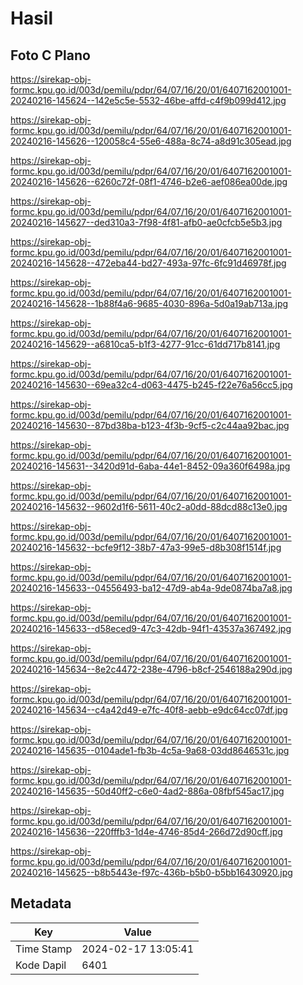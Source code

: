 # Hasil

## Foto C Plano

https://sirekap-obj-formc.kpu.go.id/003d/pemilu/pdpr/64/07/16/20/01/6407162001001-20240216-145624--142e5c5e-5532-46be-affd-c4f9b099d412.jpg

https://sirekap-obj-formc.kpu.go.id/003d/pemilu/pdpr/64/07/16/20/01/6407162001001-20240216-145626--120058c4-55e6-488a-8c74-a8d91c305ead.jpg

https://sirekap-obj-formc.kpu.go.id/003d/pemilu/pdpr/64/07/16/20/01/6407162001001-20240216-145626--6260c72f-08f1-4746-b2e6-aef086ea00de.jpg

https://sirekap-obj-formc.kpu.go.id/003d/pemilu/pdpr/64/07/16/20/01/6407162001001-20240216-145627--ded310a3-7f98-4f81-afb0-ae0cfcb5e5b3.jpg

https://sirekap-obj-formc.kpu.go.id/003d/pemilu/pdpr/64/07/16/20/01/6407162001001-20240216-145628--472eba44-bd27-493a-97fc-6fc91d46978f.jpg

https://sirekap-obj-formc.kpu.go.id/003d/pemilu/pdpr/64/07/16/20/01/6407162001001-20240216-145628--1b88f4a6-9685-4030-896a-5d0a19ab713a.jpg

https://sirekap-obj-formc.kpu.go.id/003d/pemilu/pdpr/64/07/16/20/01/6407162001001-20240216-145629--a6810ca5-b1f3-4277-91cc-61dd717b8141.jpg

https://sirekap-obj-formc.kpu.go.id/003d/pemilu/pdpr/64/07/16/20/01/6407162001001-20240216-145630--69ea32c4-d063-4475-b245-f22e76a56cc5.jpg

https://sirekap-obj-formc.kpu.go.id/003d/pemilu/pdpr/64/07/16/20/01/6407162001001-20240216-145630--87bd38ba-b123-4f3b-9cf5-c2c44aa92bac.jpg

https://sirekap-obj-formc.kpu.go.id/003d/pemilu/pdpr/64/07/16/20/01/6407162001001-20240216-145631--3420d91d-6aba-44e1-8452-09a360f6498a.jpg

https://sirekap-obj-formc.kpu.go.id/003d/pemilu/pdpr/64/07/16/20/01/6407162001001-20240216-145632--9602d1f6-5611-40c2-a0dd-88dcd88c13e0.jpg

https://sirekap-obj-formc.kpu.go.id/003d/pemilu/pdpr/64/07/16/20/01/6407162001001-20240216-145632--bcfe9f12-38b7-47a3-99e5-d8b308f1514f.jpg

https://sirekap-obj-formc.kpu.go.id/003d/pemilu/pdpr/64/07/16/20/01/6407162001001-20240216-145633--04556493-ba12-47d9-ab4a-9de0874ba7a8.jpg

https://sirekap-obj-formc.kpu.go.id/003d/pemilu/pdpr/64/07/16/20/01/6407162001001-20240216-145633--d58eced9-47c3-42db-94f1-43537a367492.jpg

https://sirekap-obj-formc.kpu.go.id/003d/pemilu/pdpr/64/07/16/20/01/6407162001001-20240216-145634--8e2c4472-238e-4796-b8cf-2546188a290d.jpg

https://sirekap-obj-formc.kpu.go.id/003d/pemilu/pdpr/64/07/16/20/01/6407162001001-20240216-145634--c4a42d49-e7fc-40f8-aebb-e9dc64cc07df.jpg

https://sirekap-obj-formc.kpu.go.id/003d/pemilu/pdpr/64/07/16/20/01/6407162001001-20240216-145635--0104ade1-fb3b-4c5a-9a68-03dd8646531c.jpg

https://sirekap-obj-formc.kpu.go.id/003d/pemilu/pdpr/64/07/16/20/01/6407162001001-20240216-145635--50d40ff2-c6e0-4ad2-886a-08fbf545ac17.jpg

https://sirekap-obj-formc.kpu.go.id/003d/pemilu/pdpr/64/07/16/20/01/6407162001001-20240216-145636--220fffb3-1d4e-4746-85d4-266d72d90cff.jpg

https://sirekap-obj-formc.kpu.go.id/003d/pemilu/pdpr/64/07/16/20/01/6407162001001-20240216-145625--b8b5443e-f97c-436b-b5b0-b5bb16430920.jpg


## Metadata

| Key        | Value               |
| ---------- | ------------------- |
| Time Stamp | 2024-02-17 13:05:41 |
| Kode Dapil | 6401                |



